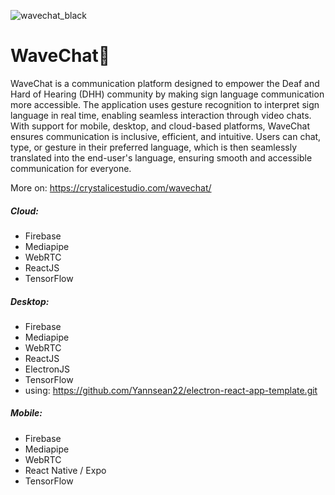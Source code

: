 
![wavechat_black](https://github.com/user-attachments/assets/6eac9e64-7f95-4ca6-b96e-ef20fe86bd02)
# WaveChat👋

WaveChat is a communication platform designed to empower the Deaf and Hard of Hearing (DHH) community by making sign language communication more accessible. The application uses gesture recognition to interpret sign language in real time, enabling seamless interaction through video chats. With support for mobile, desktop, and cloud-based platforms, WaveChat ensures communication is inclusive, efficient, and intuitive. Users can chat, type, or gesture in their preferred language, which is then seamlessly translated into the end-user's language, ensuring smooth and accessible communication for everyone.

More on: https://crystalicestudio.com/wavechat/

##### Cloud:
  * Firebase
  * Mediapipe
  * WebRTC
  * ReactJS
  * TensorFlow
    

##### Desktop:
  * Firebase
  * Mediapipe
  * WebRTC
  * ReactJS
  * ElectronJS
  * TensorFlow
  * using: https://github.com/Yannsean22/electron-react-app-template.git
    
##### Mobile:
  * Firebase
  * Mediapipe
  * WebRTC
  * React Native / Expo
  * TensorFlow
